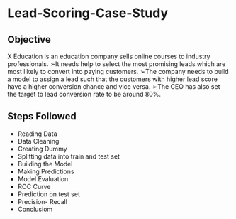 # Lead-Scoring-Case-Study
## Objective
X Education is an education company sells online courses to industry professionals.
➢It needs help to select the most promising leads which are most likely to convert into paying customers.
➢The company needs to build a model to assign a lead such that the customers with higher lead score have a higher conversion chance and vice versa.
➢The CEO has also set the target to lead conversion rate to be around 80%.

## Steps Followed
- Reading Data
- Data Cleaning
- Creating Dummy
- Splitting data into train and test set
- Building the Model
- Making Predictions
- Model Evaluation
- ROC Curve
- Prediction on test set
- Precision- Recall
- Conclusiom
